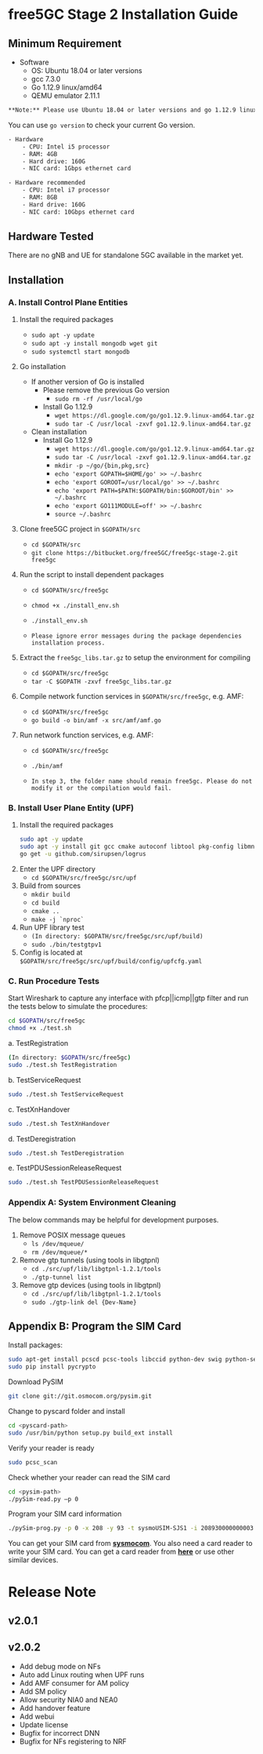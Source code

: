 # free5GC Stage 2 Installation Guide


## Minimum Requirement
- Software
    - OS: Ubuntu 18.04 or later versions
    - gcc 7.3.0
    - Go 1.12.9 linux/amd64
    - QEMU emulator 2.11.1
```bash
**Note:** Please use Ubuntu 18.04 or later versions and go 1.12.9 linux/amd64
```

You can use `go version` to check your current Go version.
```bash
- Hardware
    - CPU: Intel i5 processor
    - RAM: 4GB
    - Hard drive: 160G
    - NIC card: 1Gbps ethernet card

- Hardware recommended
    - CPU: Intel i7 processor
    - RAM: 8GB
    - Hard drive: 160G
    - NIC card: 10Gbps ethernet card
```

## Hardware Tested 
There are no gNB and UE for standalone 5GC available in the market yet.


## Installation

### A. Install Control Plane Entities

1. Install the required packages
    - ```sudo apt -y update```
    - ```sudo apt -y install mongodb wget git```
    - ```sudo systemctl start mongodb```
2. Go installation
    * If another version of Go is installed
        - Please remove the previous Go version
            - ```sudo rm -rf /usr/local/go```
        - Install Go 1.12.9
            - ```wget https://dl.google.com/go/go1.12.9.linux-amd64.tar.gz```
            - ```sudo tar -C /usr/local -zxvf go1.12.9.linux-amd64.tar.gz```
    * Clean installation
        - Install Go 1.12.9
            - ```wget https://dl.google.com/go/go1.12.9.linux-amd64.tar.gz```
            - ```sudo tar -C /usr/local -zxvf go1.12.9.linux-amd64.tar.gz```
            - ```mkdir -p ~/go/{bin,pkg,src}```
            - ```echo 'export GOPATH=$HOME/go' >> ~/.bashrc```
            - ```echo 'export GOROOT=/usr/local/go' >> ~/.bashrc```
            - ```echo 'export PATH=$PATH:$GOPATH/bin:$GOROOT/bin' >> ~/.bashrc```
            - ```echo 'export GO111MODULE=off' >> ~/.bashrc```
            - ```source ~/.bashrc```

3. Clone free5GC project in `$GOPATH/src`
    - ```cd $GOPATH/src```
    - ```git clone https://bitbucket.org/free5GC/free5gc-stage-2.git free5gc```
4. Run the script to install dependent packages
    - ```cd $GOPATH/src/free5gc```
    - ```chmod +x ./install_env.sh```
    - ```./install_env.sh```
    
    - ```Please ignore error messages during the package dependencies installation process.```

5. Extract the `free5gc_libs.tar.gz` to setup the environment for compiling
    - ```cd $GOPATH/src/free5gc```
    - ```tar -C $GOPATH -zxvf free5gc_libs.tar.gz```
6. Compile network function services in `$GOPATH/src/free5gc`, e.g. AMF:
    - ```cd $GOPATH/src/free5gc```
    - ```go build -o bin/amf -x src/amf/amf.go```
7. Run network function services, e.g. AMF:
    - ```cd $GOPATH/src/free5gc```
    - ```./bin/amf```

    - ```In step 3, the folder name should remain free5gc. Please do not modify it or the compilation would fail.```


### B. Install User Plane Entity (UPF)
1. Install the required packages
    ```bash
    sudo apt -y update
    sudo apt -y install git gcc cmake autoconf libtool pkg-config libmnl-dev libyaml-dev
    go get -u github.com/sirupsen/logrus
    ```
2. Enter the UPF directory
    - ```cd $GOPATH/src/free5gc/src/upf```
3. Build from sources
    - ```mkdir build```
    - ```cd build```
    - ```cmake ..```
    - ```make -j `nproc` ```
4. Run UPF library test
    - ```(In directory: $GOPATH/src/free5gc/src/upf/build)```
    - ```sudo ./bin/testgtpv1```
5. Config is located at `$GOPATH/src/free5gc/src/upf/build/config/upfcfg.yaml`

### C. Run Procedure Tests
Start Wireshark to capture any interface with pfcp||icmp||gtp filter and run the tests below to simulate the procedures:
```bash
cd $GOPATH/src/free5gc
chmod +x ./test.sh
```
a. TestRegistration
```bash
(In directory: $GOPATH/src/free5gc)
sudo ./test.sh TestRegistration
```
b. TestServiceRequest
```bash
sudo ./test.sh TestServiceRequest
```
c. TestXnHandover
```bash
sudo ./test.sh TestXnHandover
```
d. TestDeregistration
```bash
sudo ./test.sh TestDeregistration
```
e. TestPDUSessionReleaseRequest
```bash
sudo ./test.sh TestPDUSessionReleaseRequest
```

### Appendix A: System Environment Cleaning
The below commands may be helpful for development purposes.

1. Remove POSIX message queues
    - ```ls /dev/mqueue/```
    - ```rm /dev/mqueue/*```
2. Remove gtp tunnels (using tools in libgtpnl)
    - ```cd ./src/upf/lib/libgtpnl-1.2.1/tools```
    - ```./gtp-tunnel list```
3. Remove gtp devices (using tools in libgtpnl)
    - ```cd ./src/upf/lib/libgtpnl-1.2.1/tools```
    - ```sudo ./gtp-link del {Dev-Name}```
## Appendix B: Program the SIM Card
Install packages:
```bash
sudo apt-get install pcscd pcsc-tools libccid python-dev swig python-setuptools python-pip libpcsclite-dev
sudo pip install pycrypto
```

Download PySIM
```bash
git clone git://git.osmocom.org/pysim.git
```

Change to pyscard folder and install
```bash
cd <pyscard-path>
sudo /usr/bin/python setup.py build_ext install
```

Verify your reader is ready

```bash
sudo pcsc_scan
```

Check whether your reader can read the SIM card
```bash
cd <pysim-path>
./pySim-read.py –p 0
```

Program your SIM card information
```bash
./pySim-prog.py -p 0 -x 208 -y 93 -t sysmoUSIM-SJS1 -i 208930000000003 --op=8e27b6af0e692e750f32667a3b14605d -k 8baf473f2f8fd09487cccbd7097c6862 -s 8988211000000088313 -a 23605945
```

You can get your SIM card from [**sysmocom**](http://shop.sysmocom.de/products/sysmousim-sjs1-4ff). You also need a card reader to write your SIM card. You can get a card reader from [**here**](https://24h.pchome.com.tw/prod/DCAD59-A9009N6WF) or use other similar devices.

# Release Note
## v2.0.1

## v2.0.2
+ Add debug mode on NFs
+ Auto add Linux routing when UPF runs
+ Add AMF consumer for AM policy
+ Add SM policy
+ Allow security NIA0 and NEA0
+ Add handover feature
+ Add webui
+ Update license
+ Bugfix for incorrect DNN
+ Bugfix for NFs registering to NRF
